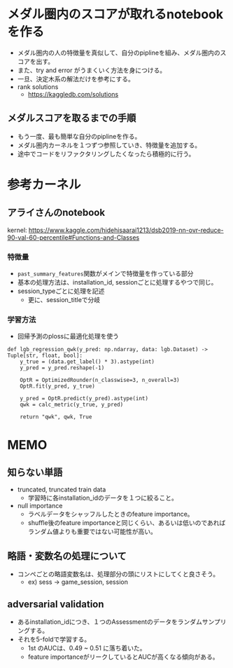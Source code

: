 # メダル圏内のスコアが取れるnotebookを作る

- メダル圏内の人の特徴量を真似して、自分のpiplineを組み、メダル圏内のスコアを出す。
- また、try and error がうまくいく方法を身につける。
- 一旦、決定木系の解法だけを参考にする。
- rank solutions
  - https://kaggledb.com/solutions



## メダルスコアを取るまでの手順

- もう一度、最も簡単な自分のpiplineを作る。
- メダル圏内カーネルを１つずつ参照していき、特徴量を追加する。
- 途中でコードをリファクタリングしたくなったら積極的に行う。



# 参考カーネル

## アライさんのnotebook

kernel: https://www.kaggle.com/hidehisaarai1213/dsb2019-nn-ovr-reduce-90-val-60-percentile#Functions-and-Classes


### 特徴量
- `past_summary_features`関数がメインで特徴量を作っている部分
- 基本の処理方法は、installation_id, sessionごとに処理するやつで同じ。
- session_typeごとに処理を記述
  - 更に、session_titleで分岐


### 学習方法
- 回帰予測のplossに最適化処理を使う
```
def lgb_regression_qwk(y_pred: np.ndarray, data: lgb.Dataset) -> Tuple[str, float, bool]:
    y_true = (data.get_label() * 3).astype(int)
    y_pred = y_pred.reshape(-1)

    OptR = OptimizedRounder(n_classwise=3, n_overall=3)
    OptR.fit(y_pred, y_true)

    y_pred = OptR.predict(y_pred).astype(int)
    qwk = calc_metric(y_true, y_pred)

    return "qwk", qwk, True
```






# MEMO

## 知らない単語
- truncated, truncated train data
  - 学習時に各installation_idのデータを１つに絞ること。
- null importance
  - ラベルデータをシャッフルしたときのfeature importance。
  - shuffle後のfeature importanceと同じくらい、あるいは低いのであればランダム値よりも重要ではない可能性が高い。

## 略語・変数名の処理について
- コンペごとの略語変数名は、処理部分の頭にリストにしてくと良さそう。
  - ex) sess -> game_session, session

## adversarial validation
- あるinstallation_idにつき、１つのAssessmentのデータをランダムサンプリングする。
- それを5-foldで学習する。
  - 1st のAUCは、0.49 ~ 0.51 に落ち着いた。
  - feature importanceがリークしているとAUCが高くなる傾向がある。
